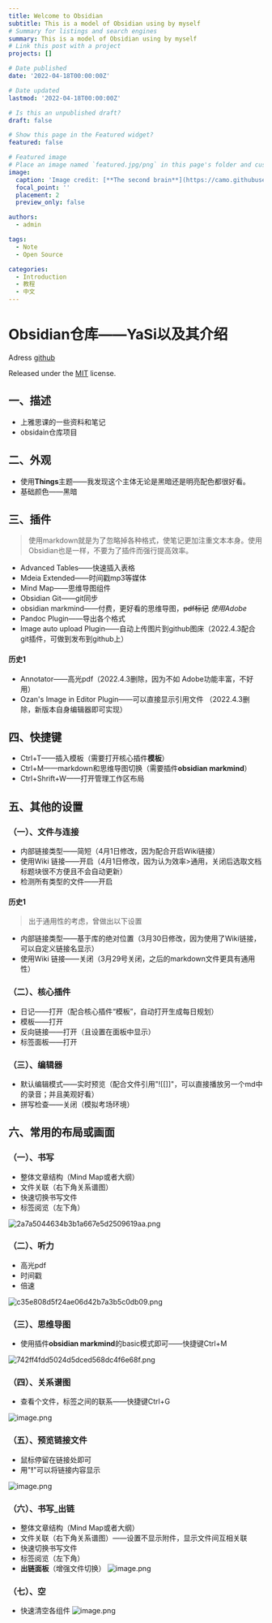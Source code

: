 ```yaml
---
title: Welcome to Obsidian
subtitle: This is a model of Obsidian using by myself
# Summary for listings and search engines
summary: This is a model of Obsidian using by myself
# Link this post with a project
projects: []

# Date published
date: '2022-04-18T00:00:00Z'

# Date updated
lastmod: '2022-04-18T00:00:00Z'

# Is this an unpublished draft?
draft: false

# Show this page in the Featured widget?
featured: false

# Featured image
# Place an image named `featured.jpg/png` in this page's folder and customize its options here.
image:
  caption: 'Image credit: [**The second brain**](https://camo.githubusercontent.com/8efd634630451e3fb36fa4132d43b82e84af4ffdda038efda57a544f4e76f8b9/68747470733a2f2f73322e6c6f6c692e6e65742f323032322f30332f32352f774450614c78543332555376724a742e706e67)'
  focal_point: ''
  placement: 2
  preview_only: false

authors:
  - admin

tags:
  - Note
  - Open Source

categories:
  - Introduction
  - 教程
  - 中文
---
```


# Obsidian仓库——YaSi以及其介绍
Adress [github](https://github.com/Alephant6/ObsidianModel)

Released under the [MIT](https://github.com/Alephant6/ObsidianModel/blob/main/LICENSE) license.

## 一、描述
- 上雅思课的一些资料和笔记
- obsidain仓库项目

## 二、外观
- 使用**Things**主题——我发现这个主体无论是黑暗还是明亮配色都很好看。
- 基础颜色——黑暗


## 三、插件
> 使用markdown就是为了忽略掉各种格式，使笔记更加注重文本本身。使用Obsidian也是一样，不要为了插件而强行提高效率。
- Advanced Tables——快速插入表格
- Mdeia Extended——时间戳mp3等媒体
- Mind Map——思维导图组件
- Obsidian Git——git同步
- obsidian markmind——付费，更好看的思维导图，~~pdf标记~~ *使用Adobe*
- Pandoc Plugin——导出各个格式
- lmage auto upload Plugin——自动上传图片到github图床（2022.4.3配合git插件，可做到发布到github上）

#### 历史1
- Annotator——高光pdf（2022.4.3删除，因为不如 Adobe功能丰富，不好用）
- Ozan's Image in Editor Plugin——可以直接显示引用文件 （2022.4.3删除，新版本自身编辑器即可实现）


## 四、快捷键
- Ctrl+T——插入模板（需要打开核心插件**模板**）
- Ctrl+M——markdown和思维导图切换（需要插件**obsidian markmind**）
- Ctrl+Shrift+W——打开管理工作区布局

## 五、其他的设置
### （一）、文件与连接
- 内部链接类型——简短（4月1日修改，因为配合开启Wiki链接）
- 使用Wiki 链接——开启（4月1日修改，因为认为效率>通用，关闭后选取文档标题块很不方便且不会自动更新）
- 检测所有类型的文件——开启

#### 历史1
>出于通用性的考虑，曾做出以下设置
- 内部链接类型——基于库的绝对位置（3月30日修改，因为使用了Wiki链接，可以自定义链接名显示）
- 使用Wiki 链接——关闭（3月29号关闭，之后的markdown文件更具有通用性）

### （二）、核心插件
- 日记——打开（配合核心插件“模板”，自动打开生成每日规划）
- 模板——打开
- 反向链接——打开（且设置在面板中显示）
- 标签面板——打开

### （三）、编辑器
- 默认编辑模式——实时预览（配合文件引用"![[]]"，可以直接播放另一个md中的录音；并且美观好看）
- 拼写检查——关闭（模拟考场环境）


## 六、常用的布局或画面
### （一）、书写
- 整体文章结构（Mind Map或者大纲）
- 文件关联（右下角关系谱图）
- 快速切换书写文件
- 标签阅览（左下角）

![2a7a5044634b3b1a667e5d2509619aa.png](https://s2.loli.net/2022/03/24/wpRjG3shtIdDxMP.png)

### （二）、听力
- 高光pdf
- 时间戳
- 倍速

![c35e808d5f24ae06d42b7a3b5c0db09.png](https://s2.loli.net/2022/03/24/gxojC4KF6Ww1AI2.png)

### （三）、思维导图
- 使用插件**obsidian markmind**的basic模式即可——快捷键Ctrl+M

![742ff4fdd5024d5dced568dc4f6e68f.png](https://s2.loli.net/2022/03/24/2TleXPu6McvNohp.png)

### （四）、关系谱图
- 查看个文件，标签之间的联系——快捷键Ctrl+G

![image.png](https://s2.loli.net/2022/03/25/wDPaLxT32USvrJt.png)

### （五）、预览链接文件
- 鼠标停留在链接处即可
- 用"**!**"可以将链接内容显示

![image.png](https://s2.loli.net/2022/03/30/K9hYlSTxVwaIp5O.png)

### （六）、书写_出链
- 整体文章结构（Mind Map或者大纲）
- 文件关联（右下角关系谱图）——设置不显示附件，显示文件间互相关联
- 快速切换书写文件
- 标签阅览（左下角）
- **出链面板**（增强文件切换）
  ![image.png](https://s2.loli.net/2022/04/01/zv8U6hT3ZjGRriX.png)


### （七）、空
- 快速清空各组件
  ![image.png](https://s2.loli.net/2022/04/01/oMJETagcYyvQXpV.png)
